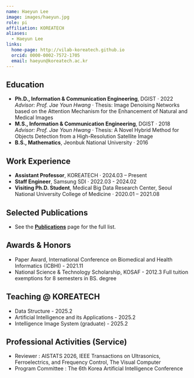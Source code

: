 ```yaml
---
name: Haeyun Lee
image: images/haeyun.jpg
role: pi
affiliation: KOREATECH
aliases:
  - Haeyun Lee
links:
  home-page: http://vilab-koreatech.github.io
  orcid: 0000-0002-7572-1705
  email: haeyun@koreatech.ac.kr
---
```



## Education
- **Ph.D., Information & Communication Engineering**, DGIST · 2022
  *Advisor: Prof. Jae Youn Hwang* · Thesis: Image Denoising Networks based on the Attention Mechanism for the Enhancement of Natural and Medical Images
- **M.S., Information & Communication Engineering**, DGIST · 2018
  *Advisor: Prof. Jae Youn Hwang* · Thesis: A Novel Hybrid Method for Objects Detection from a High-Resolution Satellite Image
- **B.S., Mathematics**, Jeonbuk National University · 2016
  
## Work Experience
- **Assistant Professor**, KOREATECH · 2024.03 – Present  
- **Staff Engineer**, Samsung SDI · 2022.03 - 2024.02
- **Visiting Ph.D. Student**, Medical Big Data Research Center, Seoul National University College of Medicine · 2020.01 – 2021.08

## Selected Publications
- See the **[Publications](/#publications)** page for the full list.  

## Awards & Honors
- Paper Award, International Conference on Biomedical and Health Informatics (ICBHI) - 2021.11
- National Science & Technology Scholarship, KOSAF - 2012.3
  Full tuition exemptions for 8 semesters in BS. degree

## Teaching @ KOREATECH
- Data Structure - 2025.2
- Artificial Intelligence and its Applications - 2025.2
- Intelligence Image System (graduate) - 2025.2

## Professional Activities (Service)
- Reviewer :
  AISTATS 2026,
  IEEE Transactions on Ultrasonics, Ferroelectrics, and Frequency Control, The Visual Computer
- Program Committee :
  The 6th Korea Artificial Intelligence Conference 


